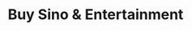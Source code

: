 ---
title: "Buy Sino & Entertainment"
url: /bad-gleichenberg/buy-sino-und-entertainment/
shop: Supermarkt
---